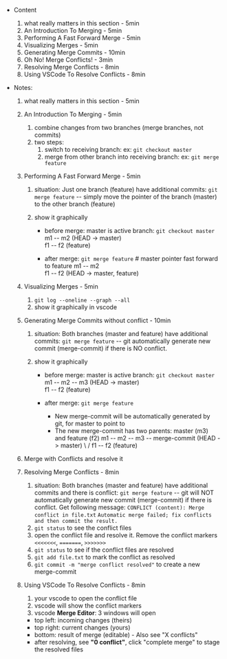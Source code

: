 * Content
  1. what really matters in this section - 5min
  2. An Introduction To Merging - 5min
  3. Performing A Fast Forward Merge - 5min
  4. Visualizing Merges - 5min
  5. Generating Merge Commits - 10min
  6. Oh No! Merge Conflicts! - 3min
  7. Resolving Merge Conflicts - 8min
  8. Using VSCode To Resolve Conflicts - 8min

* Notes:
  1. what really matters in this section - 5min
  2. An Introduction To Merging - 5min
     1. combine changes from two branches (merge branches, not commits)
     2. two steps:
        1. switch to receiving branch: ex: `git checkout master`
        2. merge from other branch into receiving branch: ex: `git merge feature`
  3. Performing A Fast Forward Merge - 5min
     1. situation: Just one branch (feature) have additional commits:
        `git merge feature`  -- simply move the pointer of the branch (master) to the other branch (feature)
     2. show it graphically

        - before merge: master is active branch: `git checkout master`
          m1 -- m2 (HEAD -> master)
                \
                f1 -- f2 (feature)

        - after merge: `git merge feature`  # master pointer fast forward to feature
          m1 -- m2
                  \
                  f1 -- f2 (HEAD -> master, feature)

  4. Visualizing Merges - 5min
     1. `git log --oneline --graph --all`
     2. show it graphically in vscode
  5. Generating Merge Commits without conflict - 10min
     1. situation: Both branches (master and feature) have additional commits:
        `git merge feature`  -- git automatically generate new commit (merge-commit) if there is NO conflict.
     2. show it graphically

        - before merge: master is active branch: `git checkout master`
          m1 -- m2 -- m3 (HEAD -> master)
                \
                f1 -- f2 (feature)

        - after merge: `git merge feature`
          - New merge-commit will be automatically generated by git, for master to point to
          - The new merge-commit has two parents: master (m3) and feature (f2)
          m1 -- m2 -- m3 -- merge-commit (HEAD -> master)
                  \       /
                  f1 -- f2 (feature)
  6. Merge with Conflicts and resolve it
  7. Resolving Merge Conflicts - 8min
     1. situation: Both branches (master and feature) have additional commits and there is conflict:
        `git merge feature`  -- git will NOT automatically generate new commit (merge-commit) if there is conflict. Get following message:
          `CONFLICT (content): Merge conflict in file.txt`
          `Automatic merge failed; fix conflicts and then commit the result.`
     2. `git status` to see the conflict files
     3. open the conflict file and resolve it. Remove the conflict markers `<<<<<<<`, `=======`, `>>>>>>>`
     4. `git status` to see if the conflict files are resolved
     5. `git add file.txt` to mark the conflict as resolved
     6. `git commit -m "merge conflict resolved"` to create a new merge-commit
  8. Using VSCode To Resolve Conflicts - 8min
     1. your vscode to open the conflict file
     2. vscode will show the conflict markers
     3. vscode **Merge Editor**: 3 windows will open
      - top left: incoming changes (theirs)
      - top right: current changes (yours)
      - bottom: result of merge (editable) - Also see "X conflicts"
      - after resolving, see **"0 conflict"**, click "complete merge" to stage the resolved files
